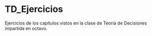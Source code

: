# TD_Ejercicios
Ejercicios de los capítulos vistos en la clase de Teoría de Decisiones impartida en octavo.
